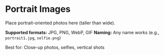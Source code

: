 # Portrait Images

Place portrait-oriented photos here (taller than wide).

**Supported formats:** JPG, PNG, WebP, GIF
**Naming:** Any name works (e.g., `portrait1.jpg`, `selfie.png`)

Best for: Close-up photos, selfies, vertical shots
